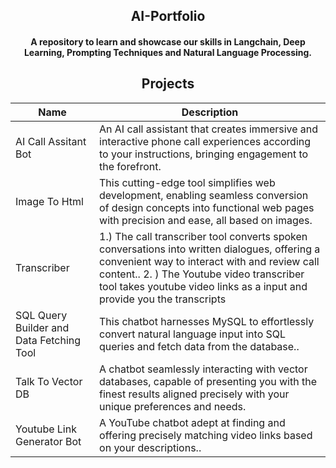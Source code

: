 <div align="center">

## AI-Portfolio

#### A repository to learn and showcase our skills in Langchain, Deep Learning, Prompting Techniques and Natural Language Processing.


## Projects

</div>

| Name                         | Description |
|------------------------------|-------------|
| AI Call Assitant Bot         |  An AI call assistant that creates immersive and interactive phone call experiences according to your instructions, bringing engagement to the forefront.
| Image To Html |This cutting-edge tool simplifies web development, enabling seamless conversion of design concepts into functional web pages with precision and ease, all based on images. |
| Transcriber      |1.) The call transcriber tool converts spoken conversations into written dialogues, offering a convenient way to interact with and review call content.. 2. ) The Youtube video transcriber tool takes youtube video links as a input and provide you the transcripts |
| SQL Query Builder and Data Fetching Tool                    |This chatbot harnesses MySQL to effortlessly convert natural language input into SQL queries and fetch data from the database..  |
| Talk To Vector DB             |A chatbot seamlessly interacting with vector databases, capable of presenting you with the finest results aligned precisely with your unique preferences and needs. |
| Youtube Link Generator Bot            | A YouTube chatbot adept at finding and offering precisely matching video links based on your descriptions.. |

